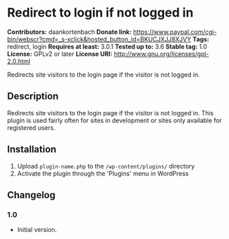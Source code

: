 # Redirect to login if not logged in #
**Contributors:** daankortenbach
**Donate link:** https://www.paypal.com/cgi-bin/webscr?cmd=_s-xclick&hosted_button_id=BKUCJXJJ8XJVY
**Tags:** redirect, login
**Requires at least:** 3.0.1
**Tested up to:** 3.6
**Stable tag:** 1.0
**License:** GPLv2 or later
**License URI:** http://www.gnu.org/licenses/gpl-2.0.html

Redirects site visitors to the login page if the visitor is not logged in.

## Description ##

Redirects site visitors to the login page if the visitor is not logged in. This plugin is used fairly often for sites in development or sites only available for registered users.

## Installation ##

1. Upload `plugin-name.php` to the `/wp-content/plugins/` directory
1. Activate the plugin through the 'Plugins' menu in WordPress

## Changelog ##

### 1.0 ###
* Initial version.